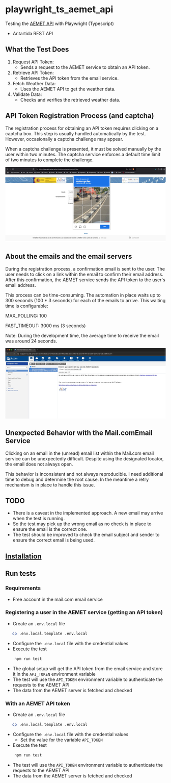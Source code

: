# playwright_ts_aemet_api
Testing the [AEMET API](https://opendata.aemet.es/dist/index.html?) with Playwright (Typescript)
  - Antartida REST API

## What the Test Does
1. Request API Token:
    - Sends a request to the AEMET service to obtain an API token.
2. Retrieve API Token:
    - Retrieves the API token from the email service.
3. Fetch Weather Data:
    - Uses the AEMET API to get the weather data.
4. Validate Data:
    - Checks and verifies the retrieved weather data.


## API Token Registration Process (and captcha)
The registration process for obtaining an API token requires clicking on a captcha box. This step is usually handled automatically by the test. However, occasionally a captcha challenge may appear.

When a captcha challenge is presented, it must be solved manually by the user within two minutes. The captcha service enforces a default time limit of two minutes to complete the challenge.

![Captcha.jpg](images/Captcha.jpg)

## About the emails and the email servers
During the registration process, a confirmation email is sent to the user. The user needs to click on a link within the email to confirm their email address. After this confirmation, the AEMET service sends the API token to the user's email address.

This process can be time-consuming. The automation in place waits up to 300 seconds (100 * 3 seconds) for each of the emails to arrive. This waiting time is configurable:

MAX_POLLING: 100

FAST_TIMEOUT: 3000 ms (3 seconds)

Note: During the development time, the average time to receive the email was around 24 seconds.

![mail.com.jpg](images/mail.com.jpg)

## Unexpected Behavior with the Mail.comEmail Service
Clicking on an email in the (unread) email list within the Mail.com email service can be unexpectedly difficult. Despite using the designated locator, the email does not always open.

This behavior is inconsistent and not always reproducible. I need additional time to debug and determine the root cause.
In the meantime a retry mechanism is in place to handle this issue.

## TODO
- There is a caveat in the implemented approach. A new email may arrive when the test is running. 
- So the test may pick up the wrong email as no check is in place to ensure the email is the correct one.
- The test should be improved to check the email subject and sender to ensure the correct email is being used.

## [Installation](docs/installation.md)

## Run tests
### Requirements
- Free account in the mail.com email service

### Registering a user in the AEMET service (getting an API token)
- Create an `.env.local` file
```bash
   cp .env.local.template .env.local
```
  - Configure the `.env.local` file with the credential values
  - Execute the test
```bash
    npm run test
```
  - The global setup will get the API token from the email service and store it in the `API_TOKEN` environment variable
  - The test will use the `API_TOKEN` environment variable to authenticate the requests to the AEMET API
  - The data from the AEMET server is fetched and checked 

### With an AEMET API token
- Create an `.env.local` file
```bash
   cp .env.local.template .env.local
```
  - Configure the `.env.local` file with the credential values
    - Set the value for the variable `API_TOKEN`
  - Execute the test
```bash
    npm run test
```
  - The test will use the `API_TOKEN` environment variable to authenticate the requests to the AEMET API
  - The data from the AEMET server is fetched and checked